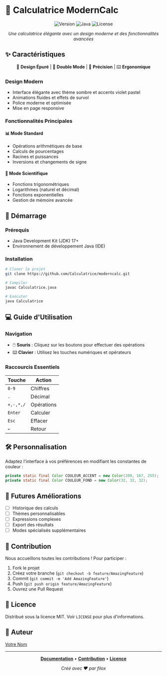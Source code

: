 # 🧮 Calculatrice ModernCalc

<div align="center">

![Version](https://img.shields.io/badge/version-1.0.0-purple)
![Java](https://img.shields.io/badge/Java-17%2B-blueviolet)
![License](https://img.shields.io/badge/license-MIT-blue)

*Une calculatrice élégante avec un design moderne et des fonctionnalités avancées*

</div>

## ✨ Caractéristiques

<div align="center">

🎨 **Design Épuré** | 🔄 **Double Mode** | 🎯 **Précision** | ⌨️ **Ergonomique**

</div>

### Design Modern
- Interface élégante avec thème sombre et accents violet pastel
- Animations fluides et effets de survol
- Police moderne et optimisée
- Mise en page responsive

### Fonctionnalités Principales
#### 📊 Mode Standard
- Opérations arithmétiques de base
- Calculs de pourcentages
- Racines et puissances
- Inversions et changements de signe

#### 🔬 Mode Scientifique
- Fonctions trigonométriques
- Logarithmes (naturel et décimal)
- Fonctions exponentielles
- Gestion de mémoire avancée

## 🚀 Démarrage

### Prérequis
- Java Development Kit (JDK) 17+
- Environnement de développement Java (IDE)

### Installation

```bash
# Cloner le projet
git clone https://github.com/Calculatrice/moderncalc.git

# Compiler
javac Calculatrice.java

# Exécuter
java Calculatrice
```

## 💻 Guide d'Utilisation

### Navigation
- 🖱️ **Souris** : Cliquez sur les boutons pour effectuer des opérations
- ⌨️ **Clavier** : Utilisez les touches numériques et opérateurs

### Raccourcis Essentiels
| Touche | Action |
|--------|---------|
| `0-9` | Chiffres |
| `.` | Décimal |
| `+,-,*,/` | Opérations |
| `Enter` | Calculer |
| `Esc` | Effacer |
| `←` | Retour |

## 🛠️ Personnalisation

Adaptez l'interface à vos préférences en modifiant les constantes de couleur :

```java
private static final Color COULEUR_ACCENT = new Color(209, 167, 255);
private static final Color COULEUR_FOND = new Color(32, 32, 32);
```

## 🔄 Futures Améliorations

- [ ] Historique des calculs
- [ ] Thèmes personnalisables
- [ ] Expressions complexes
- [ ] Export des résultats
- [ ] Modes spécialisés supplémentaires

## 🤝 Contribution

Nous accueillons toutes les contributions ! Pour participer :

1. Fork le projet
2. Créez votre branche (`git checkout -b feature/AmazingFeature`)
3. Commit (`git commit -m 'Add AmazingFeature'`)
4. Push (`git push origin feature/AmazingFeature`)
5. Ouvrez une Pull Request

## 📜 Licence

Distribué sous la licence MIT. Voir `LICENSE` pour plus d'informations.

## 👥 Auteur

[Votre Nom](https://github.com/votre-username)

---

<div align="center">

**[Documentation](#-guide-dutilisation)** • 
**[Contribution](#-contribution)** • 
**[Licence](#-licence)**

*Créé avec ❤️ par filox*

</div>
